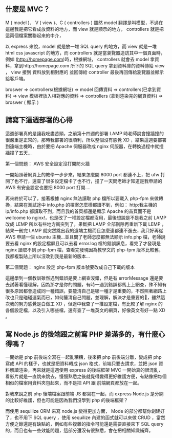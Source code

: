 ## 什麼是 MVC？
M ( model )、 V ( view )、C ( controllers ) 雖然 model 翻譯是叫模型，不過在這邊我是把它看成放資料的地方，而 view 就是顯示的地方， controllers 就是把這兩個檔案關聯起來的中介，

以 express 來說，model 就是放一堆 SQL query 的地方，而 view 就是一堆 html css javascript 的地方，而 controllers 就是當瀏覽器造訪其中一個頁面時，例如 (http://homepage.com)時，根據網址， controllers 就會去 model 拿資料，拿到http://homepage.com 所下的 SQL query 拿到資料庫的資料傳給 view ， view 接到 資料放到相對應的 <html> 並回傳給 controller 最後再回傳給瀏覽器並顯示給客戶端。

broswer => controllers(根據網址) => model 回傳資料 => controllers(已拿到資料) => view 模板裡放入相對應的資料 => controllers (拿到渲染完的網頁資料) => broswer ( 顯示 ) 

## 請寫下這週部署的心得
這週部署真的是讓我吃盡苦頭，之前第十四週的部署 LAMP 時老師說會撞牆撞的很嚴重是正常的，那時我部署的很順利，所以整個沒有感覺 XD ，結果這週要部署到遠端主機時，由於要把 Apache 伺服器改成 nginx 伺服器，在轉換過程中就撞牆撞了五天...

第一個問題： AWS 安全設定沒打開防火牆

一開始照著網頁上的教學一步步來，結果怎麼開 8000 port 都連不上，把 ufw 打開了也不行，還查了很多設定檔卡了也不行，撞了一天問老師才知道是我申請的 AWS 有安全設定也要把 8000 port 打開....

再來終於可以了，接著根據 nginx 無法讀取 php 檔所以要載入 php-fpm 來做轉換，結果在測試途中 info.php 的檔案怎麼樣都讀不到，例如： http:我主機的ip/info.php  都讀取不到，而且我的首頁都還是顯示 Apache 的首頁而不是 wellcome to nginx!，也是改了一堆設定檔都沒用，最後想說是不是我之前 LAMP 改成 LEMP 所以有些地方衝突到了，果斷把 LAMP 全部刪除再重新下載 LEMP ，結果一刪完 LAMP 就突然跳出我的遠端主機而且怎麼連都連不進去...我只好再從 AWS 申請一個 ubuntu 主機...並且問了老師怎麼都無法顯示 info.php 檔，老師說要去看 nginx 的設定檔屏且可以去看 error.log 檔的錯誤訊息，看完了才發現是 nginx 讀取不到 php-fpm 檔，查看完發現因為教學文的 php-fpm 版本比較舊，
我都複製貼上所以沒改到我是最新的版本...

第二個問題： nginx 設定 php-fpm 版本號要改成自己下載的版本

這邊學到一個教訓雖然遇到錯誤是要上網查沒錯，但是有 errorMessage 還是要去試著看懂理解，因為那才是你的問題，有時一遇到錯誤都馬上上網查，殊不知有很多原因都會造成同一種錯誤，要釐清自己是哪一種才是重要的，不然照著網路上改也只是碰碰運氣而已，如何釐清自己問題，並理解，解決才是重要的，雖然這次我的努力感覺是白做工 XD ，但途中我查了一推設定檔，有比較了解 nginx 的各個設定檔，以及引入哪些檔，還有查了一堆英文的網頁，好像英文有好一點 XD 。

## 寫 Node.js 的後端跟之前寫 PHP 差滿多的，有什麼心得嗎？
一開始是 php 前後端全寫在一起亂糟糟，後來把 php 前後端分離，變成把 php 寫成 API 的樣子，也就是把資料轉成 json 格式，前端只要去請求，並把 json 資料解讀渲染，再來就是這週使用 express 的後端框架 MVC 一開始真的很混亂，看影片就是一直跳來跳去，慢慢熟悉之後就覺得變得更好維護方便，有點像把每個相似的檔案用資料夾包起來，而不是把 API 跟 前端網頁都放在一起。

對我來說之前 php 後端檔案跟前端 JS 都寫在一起，而 express Node.js 是分開的比較好維護，但也可能是因為我們沒學到 php 的後端框架？

而使用 sequilize ORM 來寫 node.js 變得更加方面， Mode 的部分都幫你創建好了，也不用下 SQL query ，使用 sequilize 內建的函式就可以來做 CRUD ，當然方便之餘還是有缺點的，例如有些複雜的指令可能還是需要直接來下 SQL query 的，而且也有一些效能問題，這部分還沒有很熟悉，會在把相關知識補齊。
